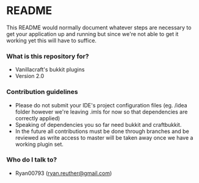 # README #

This README would normally document whatever steps are necessary to get your application up and running but since we're not able to get it working yet this will have to suffice.

### What is this repository for? ###

* Vanillacraft's bukkit plugins
* Version 2.0

### Contribution guidelines ###

* Please do not submit your IDE's project configuration files (eg. /idea folder however we're leaving .imls for now so that dependencies are correctly applied)
* Speaking of dependencies you so far need bukkit and craftbukkit.
* In the future all contributions must be done through branches and be reviewed as write access to master will be taken away once we have a working plugin set.

### Who do I talk to? ###

* Ryan00793 (ryan.reuther@gmail.com)